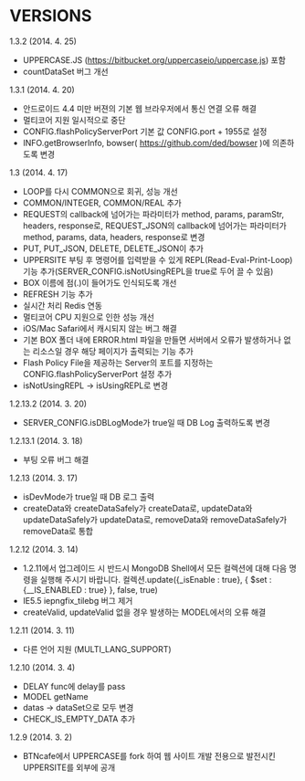 VERSIONS
========
1.3.2 (2014. 4. 25)
- UPPERCASE.JS (https://bitbucket.org/uppercaseio/uppercase.js) 포함
- countDataSet 버그 개선

1.3.1 (2014. 4. 20)
- 안드로이드 4.4 미만 버젼의 기본 웹 브라우저에서 통신 연결 오류 해결
- 멀티코어 지원 일시적으로 중단
- CONFIG.flashPolicyServerPort 기본 값 CONFIG.port + 1955로 설정
- INFO.getBrowserInfo, bowser( https://github.com/ded/bowser )에 의존하도록 변경

1.3 (2014. 4. 17)
- LOOP를 다시 COMMON으로 회귀, 성능 개선
- COMMON/INTEGER, COMMON/REAL 추가
- REQUEST의 callback에 넘어가는 파라미터가 method, params, paramStr, headers, response로, REQUEST_JSON의 callback에 넘어가는 파라미터가 method, params, data, headers, response로 변경
- PUT, PUT_JSON, DELETE, DELETE_JSON이 추가
- UPPERSITE 부팅 후 명령어를 입력받을 수 있게 REPL(Read-Eval-Print-Loop)기능 추가(SERVER_CONFIG.isNotUsingREPL을 true로 두어 끌 수 있음)
- BOX 이름에 점(.)이 들어가도 인식되도록 개선
- REFRESH 기능 추가
- 실시간 처리 Redis 연동
- 멀티코어 CPU 지원으로 인한 성능 개선
- iOS/Mac Safari에서 캐시되지 않는 버그 해결
- 기본 BOX 폴더 내에 ERROR.html 파일을 만들면 서버에서 오류가 발생하거나 없는 리소스일 경우 해당 페이지가 출력되는 기능 추가
- Flash Policy File을 제공하는 Server의 포트를 지정하는 CONFIG.flashPolicyServerPort 설정 추가
- isNotUsingREPL -> isUsingREPL로 변경

1.2.13.2 (2014. 3. 20)
- SERVER_CONFIG.isDBLogMode가 true일 때 DB Log 출력하도록 변경

1.2.13.1 (2014. 3. 18)
- 부팅 오류 버그 해결

1.2.13 (2014. 3. 17)
- isDevMode가 true일 때 DB 로그 출력
- createData와 createDataSafely가 createData로, updateData와 updateDataSafely가 updateData로, removeData와 removeDataSafely가 removeData로 통합

1.2.12 (2014. 3. 14)
- 1.2.11에서 업그레이드 시 반드시 MongoDB Shell에서 모든 컬렉션에 대해 다음 명령을 실행해 주시기 바랍니다. 컬렉션.update({\_isEnable : true}, { $set : {\__IS_ENABLED : true} }, false, true)
- IE5.5 iepngfix_tilebg 버그 제거
- createValid, updateValid 없을 경우 발생하는 MODEL에서의 오류 해결

1.2.11 (2014. 3. 11)
- 다른 언어 지원 (MULTI_LANG_SUPPORT)

1.2.10 (2014. 3. 4)
- DELAY func에 delay를 pass
- MODEL getName
- datas -> dataSet으로 모두 변경
- CHECK_IS_EMPTY_DATA 추가

1.2.9 (2014. 3. 2)
- BTNcafe에서 UPPERCASE를 fork 하여 웹 사이트 개발 전용으로 발전시킨 UPPERSITE를 외부에 공개
